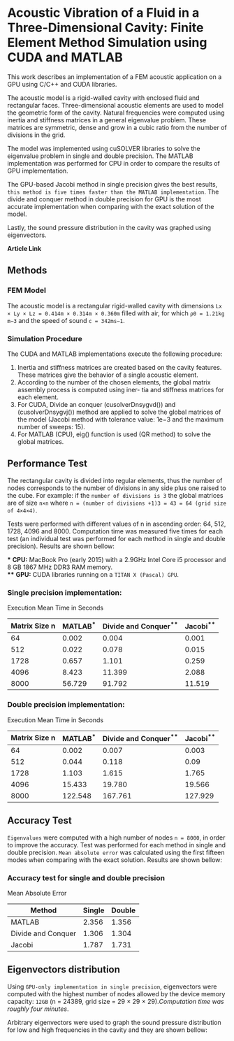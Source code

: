 # Acoustic Vibration of a Fluid in a Three-Dimensional Cavity: Finite Element Method Simulation using CUDA and MATLAB

This work describes an implementation of a FEM acoustic application on a GPU using C/C++ and CUDA libraries. 

The acoustic model is a rigid-walled cavity with enclosed fluid and rectangular faces. Three-dimensional acoustic elements are used to model the geometric form of the cavity. Natural frequencies were computed using inertia and stiffness matrices in a general eigenvalue problem. These matrices are symmetric, dense and grow in a cubic ratio from the number of divisions in the grid. 

The model was implemented using cuSOLVER libraries to solve the eigenvalue problem in single and double precision. The MATLAB implementation was performed for CPU in order to compare the results of GPU implementation. 

The GPU-based Jacobi method in single precision gives the best results, `this method is five times faster than the MATLAB implementation`. The divide and conquer method in double precision for GPU is the most accurate implementation when comparing with the exact solution of the model. 

Lastly, the sound pressure distribution in the cavity was graphed using eigenvectors.

**Article Link**

## Methods
### FEM Model
The acoustic model is a rectangular rigid-walled cavity with dimensions `Lx × Ly × Lz = 0.414m × 0.314m × 0.360m` filled with air, for which `ρ0 = 1.21kg m−3` and the speed of sound `c = 342ms−1`.

### Simulation Procedure
The CUDA and MATLAB implementations execute the following procedure:
1) Inertia and stiffness matrices are created based on the cavity features. These matrices give the behavior of a single acoustic element.
2) According to the number of the chosen elements, the global matrix assembly process is computed using iner- tia and stiffness matrices for each element.
3) For CUDA, Divide an conquer (cusolverDn<t>sygvd()) and (cusolverDn<t>sygvj()) method are applied to solve the global matrices of the model (Jacobi method with tolerance value: 1e−3 and the maximum number of sweeps: 15).
4) For MATLAB (CPU), eig() function is used (QR method) to solve the global matrices.
  
## Performance Test
The rectangular cavity is divided into regular elements, thus the number of nodes corresponds to the number of divisions in any side plus one raised to the cube. For example: if the `number of divisions is 3` the global matrices are of size `n×n` where `n = (number of divisions +1)3 = 43 = 64 (grid size of 4×4×4)`.<br>

Tests were performed with different values of n in ascending order: 64, 512, 1728, 4096 and 8000. Computation time was measured five times for each test (an individual test was performed for each method in single and double precision). Results are shown bellow:


<b>*</b> **CPU:** MacBook Pro (early 2015) with a 2.9GHz Intel Core i5 processor and 8 GB 1867 MHz DDR3 RAM memory.<br> 
<b>**</b> **GPU:** CUDA libraries running on a `TITAN X (Pascal) GPU`.<br>

### Single precision implementation:
Execution Mean Time in Seconds

| Matrix Size n | MATLAB<sup>*</sup> | Divide and Conquer<sup>**</sup> | Jacobi<sup>**</sup> |
| --- | --- |  --- |  --- | 
|64 | 0.002 | 0.004 | 0.001|
|512 | 0.022 | 0.078 | 0.015|
|1728 | 0.657 | 1.101 |0.259|
|4096 | 8.423 | 11.399 | 2.088|
|8000 | 56.729 | 91.792 | 11.519|

### Double precision implementation:
Execution Mean Time in Seconds

| Matrix Size n | MATLAB<sup>*</sup> | Divide and Conquer<sup>**</sup> | Jacobi<sup>**</sup> |
| --- | --- |  --- |  --- | 
| 64 |0.002 |0.007 |0.003|
|512 |0.044 |0.118 |0.09|
|1728 |1.103 |1.615 |1.765|
|4096 |15.433 |19.780 |19.566|
|8000 |122.548 |167.761 |127.929|

## Accuracy Test
`Eigenvalues` were computed with a high number of nodes `n = 8000`, in order to improve the accuracy. Test was performed for each method in single and double precision. `Mean absolute error` was calculated using the first fifteen modes when comparing with the exact solution. Results are shown bellow:

### Accuracy test for single and double precision
Mean Absolute Error

| Method | Single | Double |
| --- | --- |  --- |
| MATLAB|2.356 |1.356 |
|Divide and Conquer |1.306 |1.304 |
|Jacobi |1.787 |1.731 |

## Eigenvectors distribution
Using `GPU-only implementation in single precision`, eigenvectors were computed with the highest number of nodes allowed by the device memory capacity: `12GB` (n = 24389, grid size = 29 × 29 × 29).*Computation time was roughly four minutes*.

Arbitrary eigenvectors were used to graph the sound pressure distribution for low and high frequencies in the cavity and they are shown bellow:





